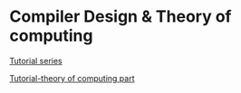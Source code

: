 # Compiler Design & Theory of computing


[Tutorial series](https://www.youtube.com/watch?v=32dX-HPIyRk&list=PLgH5QX0i9K3oWTwTgILA7v9oysoDgkJDg)




[Tutorial-theory of computing part](https://www.youtube.com/watch?v=O_FWltVBwQM&list=PLgH5QX0i9K3qw5pu16QgnKNj91Rnjoyd0)